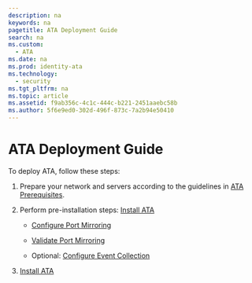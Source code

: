 ```yaml
---
description: na
keywords: na
pagetitle: ATA Deployment Guide
search: na
ms.custom: 
  - ATA
ms.date: na
ms.prod: identity-ata
ms.technology: 
  - security
ms.tgt_pltfrm: na
ms.topic: article
ms.assetid: f9ab356c-4c1c-444c-b221-2451aaebc58b
ms.author: 5f6e9ed0-302d-496f-873c-7a2b94e50410
---
```

# ATA Deployment Guide
To deploy ATA, follow these steps:

1. Prepare your network and servers according to the guidelines in [ATA Prerequisites](./ATA_Deployment_Guide.md).

2. Perform pre-installation steps: [Install ATA](./Install_ATA.md)

   - [Configure Port Mirroring](./ATA_Deployment_Guide.md)

   - [Validate Port Mirroring](./ATA_Deployment_Guide.md)

   - Optional: [Configure Event Collection](./ATA_Deployment_Guide.md)

3. [Install ATA](./Install_ATA.md)
